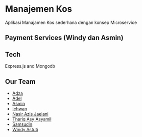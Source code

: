
# Manajemen Kos

Aplikasi Manajamen Kos sederhana dengan konsep Microservice

## Payment Services (Windy dan Asmin)

## Tech

Express.js and Mongodb
## Our Team

 - [Adza](https://github.com/Adzaaulia)
 - [Adel](https://github.com/adelmuia)
 - [Asmin](https://github.com/asmindev)
 - [Ichwan](https://github.com/Ichwannur)
 - [Nasir Azis Jaelani](https://github.com/Glorypower6)
 - [Thariq Asy Asyamil](https://github.com/CodenameRiq)
 - [Samsudin](https://github.com/28Sam)
 - [Windy Astuti](https://github.com/WindyAstuti307)

